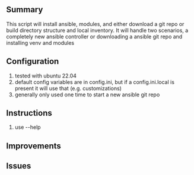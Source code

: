Summary
------------
This script will install ansible, modules, and either download a git repo or build directory structure and local inventory.
It will handle two scenarios, a completely new ansible controller or downloading a ansible git repo and installing venv and modules

Configuration
--------------
1) tested with ubuntu 22.04
2) default config variables are in config.ini, but if a config.ini.local is present it will use that (e.g. customizations)
3) generally only used one time to start a new ansible git repo

Instructions
------------
1) use --help

Improvements
----------------



Issues
-------



